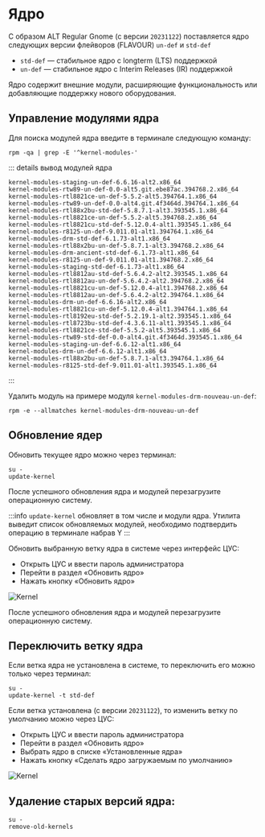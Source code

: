 # Ядро

С образом ALT Regular Gnome (с версии `20231122`) поставляется ядро следующих версии флейворов (FLAVOUR) `un-def` и `std-def`

- `std-def` — стабильное ядро с longterm (LTS) поддержкой
- `un-def` — стабильное ядро с Interim Releases (IR) поддержкой

Ядро содержит внешние модули, расширяющие функциональность или добавляющие поддержку нового оборудования.

## Управление модулями ядра

Для поиска модулей ядра введите в терминале следующую команду:

```shell
rpm -qa | grep -E '^kernel-modules-'
```

::: details вывод модулей ядра
```shell
kernel-modules-staging-un-def-6.6.16-alt2.x86_64
kernel-modules-rtw89-un-def-0.0-alt5.git.ebe87ac.394768.2.x86_64
kernel-modules-rtl8821ce-un-def-5.5.2-alt5.394764.1.x86_64
kernel-modules-rtw89-un-def-0.0-alt4.git.4f3464d.394764.1.x86_64
kernel-modules-rtl88x2bu-std-def-5.8.7.1-alt3.393545.1.x86_64
kernel-modules-rtl8821ce-un-def-5.5.2-alt5.394768.2.x86_64
kernel-modules-rtl8821cu-std-def-5.12.0.4-alt1.393545.1.x86_64
kernel-modules-r8125-un-def-9.011.01-alt1.394764.1.x86_64
kernel-modules-drm-std-def-6.1.73-alt1.x86_64
kernel-modules-rtl88x2bu-un-def-5.8.7.1-alt3.394768.2.x86_64
kernel-modules-drm-ancient-std-def-6.1.73-alt1.x86_64
kernel-modules-r8125-un-def-9.011.01-alt1.394768.2.x86_64
kernel-modules-staging-std-def-6.1.73-alt1.x86_64
kernel-modules-rtl8812au-std-def-5.6.4.2-alt2.393545.1.x86_64
kernel-modules-rtl8812au-un-def-5.6.4.2-alt2.394768.2.x86_64
kernel-modules-rtl8821cu-un-def-5.12.0.4-alt1.394768.2.x86_64
kernel-modules-rtl8812au-un-def-5.6.4.2-alt2.394764.1.x86_64
kernel-modules-drm-un-def-6.6.16-alt2.x86_64
kernel-modules-rtl8821cu-un-def-5.12.0.4-alt1.394764.1.x86_64
kernel-modules-rtl8192eu-std-def-5.2.19.1-alt2.393545.1.x86_64
kernel-modules-rtl8723bu-std-def-4.3.6.11-alt1.393545.1.x86_64
kernel-modules-rtl8821ce-std-def-5.5.2-alt5.393545.1.x86_64
kernel-modules-rtw89-std-def-0.0-alt4.git.4f3464d.393545.1.x86_64
kernel-modules-staging-un-def-6.6.12-alt1.x86_64
kernel-modules-drm-un-def-6.6.12-alt1.x86_64
kernel-modules-rtl88x2bu-un-def-5.8.7.1-alt3.394764.1.x86_64
kernel-modules-r8125-std-def-9.011.01-alt1.393545.1.x86_64
```
:::

Удалить модуль на примере модуля `kernel-modules-drm-nouveau-un-def`:

```shell
rpm -e --allmatches kernel-modules-drm-nouveau-un-def
```

## Обновление ядер

Обновить текущее ядро можно через терминал:

```shell
su -
update-kernel
```

После успешного обновления ядра и модулей перезагрузите операционную систему.

:::info
`update-kernel` обновляет в том числе и модули ядра. Утилита выведит список обновляемых модулей, необходимо подтвердить операцию в терминале набрав Y
:::

Обновить выбранную ветку ядра в системе через интерфейс ЦУС:

- Открыть ЦУС и ввести пароль администратора
- Перейти в раздел «Обновить ядро»
- Нажать кнопку «Обновить ядро»

![Kernel](/kernel/kernel-1.png)

После успешного обновления ядра и модулей перезагрузите операционную систему.

## Переключить ветку ядра

Если ветка ядра не установлена в системе, то переключить его можно только через терминал:

```shell
su -
update-kernel -t std-def
```

Если ветка установлена (с версии `20231122`), то изменить ветку по умолчанию можно через ЦУС:

- Открыть ЦУС и ввести пароль администратора
- Перейти в раздел «Обновить ядро»
- Выбрать ядро в списке «Установленные ядра»
- Нажать кнопку «Сделать ядро загружаемым по умолчанию»

![Kernel](/kernel/kernel-2.png)

## Удаление старых версий ядра:

```shell
su -
remove-old-kernels
```
